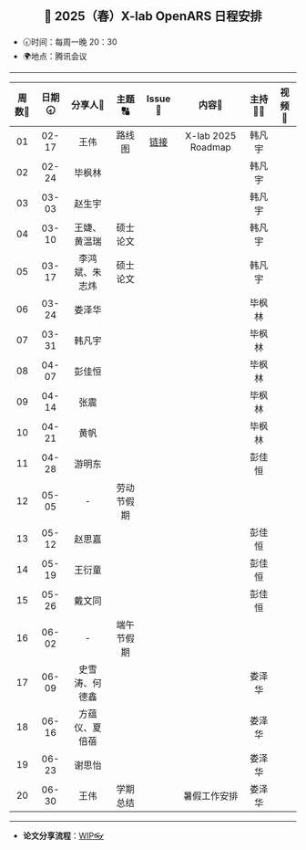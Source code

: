 

## <p align="center">🌷 2025（春）X-lab OpenARS 日程安排 </p>

- 🕣时间：每周一晚 20：30
- 🌍地点：腾讯会议


****


| 周数📆 | 日期🕣 | 分享人🙋 | 主题🔠 | Issue📌 | 内容📒 | 主持💂‍♂️ | 视频🎥 |
| :----: | :----: | :----: | :----: |:----:| :----: | :----------: | :--------: |
|  01   | 02-17 | 王伟 | 路线图 | [链接](https://github.com/X-lab2017/open-wonderland/issues/452) | X-lab 2025 Roadmap | 韩凡宇 |  |
|  02   | 02-24 | 毕枫林 |  |  | | 韩凡宇 | |
|  03   | 03-03 | 赵生宇 |  |  |  | 韩凡宇 |  |
|  04   | 03-10 | 王婕、黄温瑞 | 硕士论文 |  |  | 韩凡宇 |  |
|  05   | 03-17 | 李鸿斌、朱志炜 | 硕士论文 | | | 韩凡宇 |  |
|  06   | 03-24 | 娄泽华 |  |  |  | 毕枫林 |  |
|  07   | 03-31 | 韩凡宇 |  |  |  | 毕枫林 |  |
|  08   | 04-07 | 彭佳恒 | | | | 毕枫林 |  |
|  09   | 04-14 | 张震 |  |  | | 毕枫林 |  |
|  10   | 04-21 | 黄帆 |  |  |  | 毕枫林 |  |
|  11   | 04-28 | 游明东 |  |  |  | 彭佳恒 |  |
|  12   | 05-05 | - | 劳动节假期 | ||  |  |
|  13   | 05-12 | 赵思嘉 |  |  |  | 彭佳恒 | |
|  14   | 05-19 | 王衍童 | | |  | 彭佳恒 |  |
|  15   | 05-26 | 戴文同 | |  |  | 彭佳恒 |   |
|  16   | 06-02 | - | 端午节假期 |  |  |  |   |
|  17   | 06-09 | 史雪涛、何德鑫 |  |  | | 娄泽华 | |
|  18   | 06-16 | 方蕴仪、夏倍蓓 | | |  | 娄泽华 | |
|  19   | 06-23 | 谢思怡 | |  |  | 娄泽华 | |
|  20   | 06-30 | 王伟 | 学期总结 | | 暑假工作安排  | 娄泽华 | |


****

* **论文分享流程**：[WIP👓](https://github.com/X-lab2017/open-research/tree/main/OpenReading)
